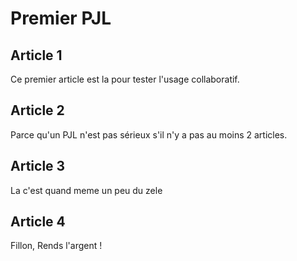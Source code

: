 # Premier PJL

## Article 1
Ce premier article est la pour tester l'usage collaboratif.

## Article 2
Parce qu'un PJL n'est pas sérieux s'il n'y a pas au moins 2 articles.

## Article 3 
La c'est quand meme un peu du zele

## Article 4
Fillon, Rends l'argent !
